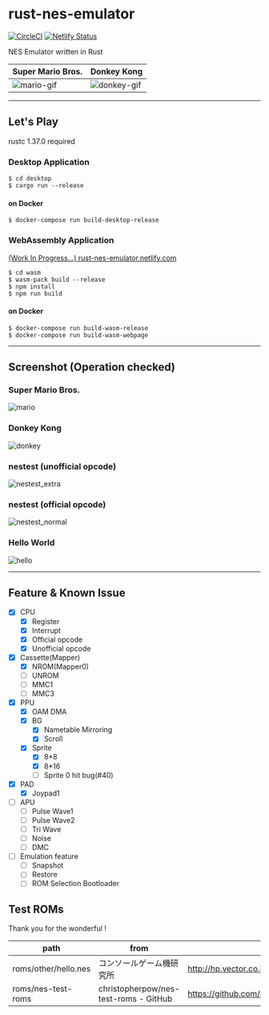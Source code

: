 # rust-nes-emulator

[![CircleCI](https://circleci.com/gh/kamiyaowl/rust-nes-emulator.svg?style=svg&circle-token=5863f12e124bd230551101e146947e7a49e5765f)](https://circleci.com/gh/kamiyaowl/rust-nes-emulator)
[![Netlify Status](https://api.netlify.com/api/v1/badges/7ae6eff9-8c7a-416a-bad7-3e78b00ad95b/deploy-status)](https://app.netlify.com/sites/rust-nes-emulator/deploys)


NES Emulator written in Rust

| Super Mario Bros. | Donkey Kong |
| - | - |
| ![mario-gif](https://user-images.githubusercontent.com/4300987/64512802-1bc8bd00-d322-11e9-8a70-26df62bb5ee1.gif) | ![donkey-gif](https://user-images.githubusercontent.com/4300987/64512801-1bc8bd00-d322-11e9-9e6c-0a149fb05c1b.gif) |

---


## Let's Play

rustc 1.37.0 required

### Desktop Application

```shell
$ cd desktop
$ cargo run --release
```

#### on Docker

```shell
$ docker-compose run build-desktop-release
```

### WebAssembly Application

[(Work In Progress...) rust-nes-emulator.netlify.com](https://rust-nes-emulator.netlify.com/)


```shell
$ cd wasm
$ wasm-pack build --release
$ npm install
$ npm run build
```

#### on Docker

```shell
$ docker-compose run build-wasm-release
$ docker-compose run build-wasm-webpage
```

---

## Screenshot (Operation checked)

### Super Mario Bros.

![mario](https://raw.githubusercontent.com/kamiyaowl/rust-nes-emulator/master/screenshot/mario.bmp)


### Donkey Kong

![donkey](https://raw.githubusercontent.com/kamiyaowl/rust-nes-emulator/master/screenshot/donkey.bmp)

### nestest (unofficial opcode)

![nestest_extra](https://raw.githubusercontent.com/kamiyaowl/rust-nes-emulator/master/screenshot/nestest_extra.bmp)

### nestest (official opcode)

![nestest_normal](https://raw.githubusercontent.com/kamiyaowl/rust-nes-emulator/master/screenshot/nestest_normal.bmp)

### Hello World

![hello](https://raw.githubusercontent.com/kamiyaowl/rust-nes-emulator/master/screenshot/hello.bmp)

---

## Feature & Known Issue

- [x] CPU
  - [x] Register
  - [x] Interrupt
  - [x] Official opcode
  - [x] Unofficial opcode
- [x] Cassette(Mapper)
  - [x] NROM(Mapper0)
  - [ ] UNROM
  - [ ] MMC1
  - [ ] MMC3
- [x] PPU
  - [x] OAM DMA
  - [x] BG
    - [x] Nametable Mirroring
    - [x] Scroll
  - [x] Sprite
    - [x] 8*8
    - [x] 8*16
    - [ ] Sprite 0 hit bug(#40)
- [x] PAD
  - [x] Joypad1
- [ ] APU
  - [ ] Pulse Wave1
  - [ ] Pulse Wave2
  - [ ] Tri Wave
  - [ ] Noise
  - [ ] DMC
- [ ] Emulation feature
    - [ ] Snapshot
    - [ ] Restore
    - [ ] ROM Selection Bootloader
    
## Test ROMs

Thank you for the wonderful !

| path | from | url |
| ---- | ---- | --- |
| roms/other/hello.nes | コンソールゲーム機研究所 | http://hp.vector.co.jp/authors/VA042397/nes/sample.html |
| roms/nes-test-roms | christopherpow/nes-test-roms - GitHub | https://github.com/christopherpow/nes-test-roms |
